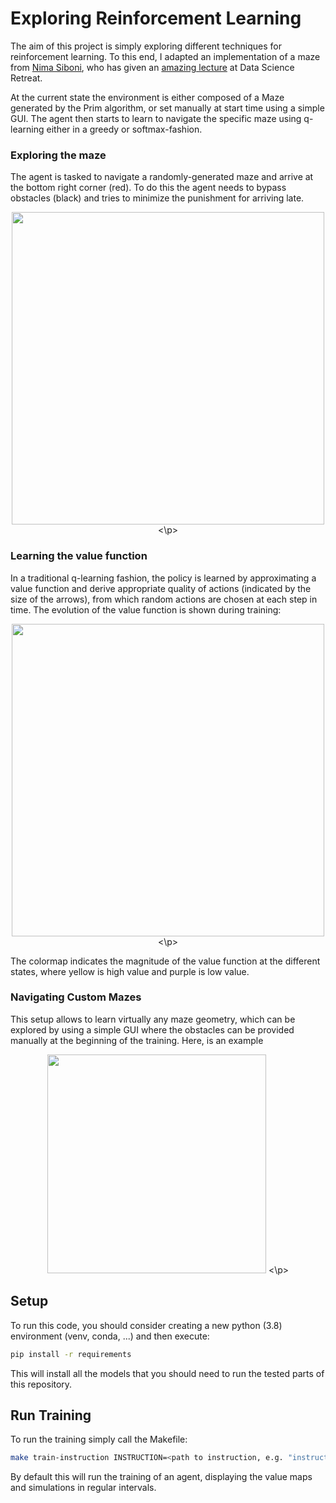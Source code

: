 # Exploring Reinforcement Learning

The aim of this project is simply exploring different techniques for reinforcement learning.
To this end, I adapted an implementation of a maze from [Nima Siboni](https://github.com/nima-siboni), who has given an [amazing lecture](https://github.com/nima-siboni/RL-course-batch-25-DSR) at Data Science Retreat.

At the current state the environment is either composed of a Maze generated by the Prim algorithm, or set manually at start time using a simple GUI.
The agent then starts to learn to navigate the specific maze using q-learning either in a greedy or softmax-fashion.

### Exploring the maze
The agent is tasked to navigate a randomly-generated maze and arrive at the bottom right corner (red). To do this the agent needs to bypass obstacles (black) and tries to minimize the punishment for arriving late. 

<p align="center">
  <image src="data/run_episode_50.gif" width="500" height="500"/>
<\p>

### Learning the value function
In a traditional q-learning fashion, the policy is learned by approximating a value function and derive appropriate quality of actions (indicated by the size of the arrows), from which random actions are chosen at each step in time. The evolution of the value function is shown during training:

<p align="center">
<image src="data/value_evolution_prim_maze.gif" width="500" height="500"/>
<\p>
  
The colormap indicates the magnitude of the value function at the different states, where yellow is high value and purple is low value.

### Navigating Custom Mazes
This setup allows to learn virtually any maze geometry, which can be explored by using a simple GUI where the obstacles can be provided manually at the beginning of the training. Here, is an example

<p align="center">
<image src="data/run_episode_1500_custom_maze.gif" width="350" height="350"/>
<\p>

## Setup

To run this code, you should consider creating a new python (3.8) environment (venv, conda, ...) and then execute:

```bash
pip install -r requirements
```

This will install all the models that you should need to run the tested parts of this repository.

## Run Training

To run the training simply call the Makefile:

```bash
make train-instruction INSTRUCTION=<path to instruction, e.g. "instructions/prim_maze.json">
```

By default this will run the training of an agent, displaying the value maps and simulations in regular intervals.


